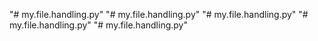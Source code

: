 "# my.file.handling.py" 
"# my.file.handling.py" 
"# my.file.handling.py" 
"# my.file.handling.py" 
"# my.file.handling.py" 
